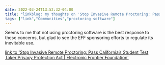 ```yaml
---
date: 2022-03-24T13:52:32-04:00
title: "linkblog: my thoughts on 'Stop Invasive Remote Proctoring: Pass California’s Student Test Taker Privacy Protection Act | Electronic Frontier Foundation'"
tags: ["link","Communities","proctoring software"]
---
```

Seems to me that not using proctoring software is the best response to these concerns, but glad to see the EFF sponsoring efforts to regulate its inevitable use.
 
[link to 'Stop Invasive Remote Proctoring: Pass California’s Student Test Taker Privacy Protection Act | Electronic Frontier Foundation'](https://www.eff.org/deeplinks/2022/03/stop-invasive-remote-proctoring-pass-californias-student-test-taker-privacy)
